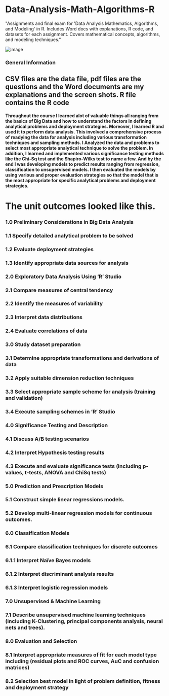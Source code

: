 # Data-Analysis-Math-Algorithms-R
"Assignments and final exam for 'Data Analysis Mathematics, Algorithms, and Modeling' in R. Includes Word docs with explanations, R code, and datasets for each assignment. Covers mathematical concepts, algorithms, and modeling techniques."

![image](https://github.com/user-attachments/assets/4ed47520-0107-4614-821d-309644be3ed3)

### General Information
## CSV files are the data file, pdf files are the questions and the Word documents are my explanations and the screen shots. R file contains the R code

#### Throughout the course I learned alot of valuable things all ranging from the basics of Big Data and how to understand the factors in defining analytical problems and deployment strategies. Moreover, I learned R and used it to perform data analysis. This involved a comprehensive process of readying the data for analysis including various transformation techniques and sampling methods. I Analyzed the data and problems to select most appropriate analytical technique to solve the problem. In addition, I learned and implemented various significance testing methods like the Chi-Sq test and the Shapiro-Wilks test to name a few. And by the end I was developing models to predict results ranging from regression, classification to unsupervised models. I then evaluated the models by using various and proper evaluation strategies so that the model that is the most appropriate for specific analytical problems and deployment strategies.


# The unit outcomes looked like this. 
###    1.0     Preliminary Considerations in Big Data Analysis
###    1.1     Specify detailed analytical problem to be solved
###    1.2     Evaluate deployment strategies
###    1.3     Identify appropriate data sources for analysis
###    2.0     Exploratory Data Analysis Using ‘R’ Studio
###    2.1     Compare measures of central tendency
###    2.2     Identify the measures of variability
###    2.3     Interpret data distributions
###    2.4     Evaluate correlations of data
###    3.0     Study dataset preparation
###    3.1     Determine appropriate transformations and derivations of data
###    3.2     Apply suitable dimension reduction techniques
###    3.3     Select appropriate sample scheme for analysis (training and validation)
###    3.4     Execute sampling schemes in ‘R’ Studio
###    4.0     Significance Testing and Description
###    4.1     Discuss A/B testing scenarios
###    4.2     Interpret Hypothesis testing results
###    4.3     Execute and evaluate significance tests (including p-values, t-tests, ANOVA and ChiSq tests)
###    5.0     Prediction and Prescription Models
###    5.1     Construct simple linear regressions models.
###    5.2     Develop multi-linear regression models for continuous outcomes.
###    6.0     Classification Models
###    6.1     Compare classification techniques for discrete outcomes
###    6.1.1     Interpret Naïve Bayes models
###    6.1.2     Interpret discriminant analysis results
###    6.1.3     Interpret logistic regression models
###    7.0     Unsupervised & Machine Learning
###    7.1     Describe unsupervised machine learning techniques (including K-Clustering, principal components analysis, neural nets and trees).
###    8.0     Evaluation and Selection
###    8.1     Interpret appropriate measures of fit for each model type including (residual plots and ROC curves, AuC and confusion matrices)
###    8.2     Selection best model in light of problem definition, fitness and deployment strategy 